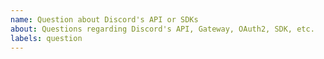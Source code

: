 ```yaml
---
name: Question about Discord's API or SDKs
about: Questions regarding Discord's API, Gateway, OAuth2, SDK, etc.
labels: question
---
```


<!--
  Before opening a new issue, please search existing issues:  https://github.com/discord/discord-api-docs/issues
-->

